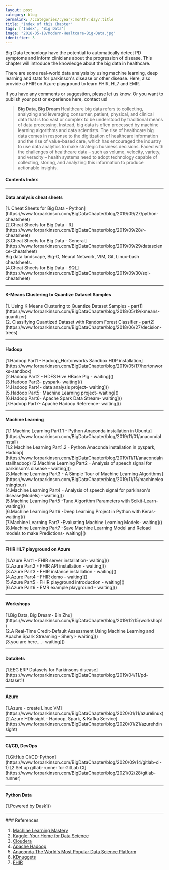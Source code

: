 ```yaml
---
layout: post
category: blog
permalink: /:categories/:year/:month/:day/:title
title: "Index of this Chapter"
tags: ['Index', 'Big Data']
image: "2018-05-18/Modern-Healtcare-Big-Data.jpg"
identifier: 3
---
```


Big Data techonlogy have the potential to automatically detect PD symptoms and inform clinicians about the progression of disease.
This chapter will introduce the knowledge about the big data in healthcare. 

There are some real-world data analysis by using machine learning, deep learning and stats for parkinson's disease or other disease.
Here, also provide a FHIR on Azure playground to learn FHIR, HL7 and EMR.

If you have any comments or suggestion, please let us know. Or you want to publish your post or experience here, contact us!

<!--more-->

<blockquote class="tip"><strong>Big Data, Big Dream </strong> Healthcare big data refers to collecting, analyzing and
 leveraging consumer, patient, physical, and clinical data that is too vast or complex
 to be understood by traditional means of data processing. 
 Instead, big data is often processed by machine learning algorithms and data scientists. 
 The rise of healthcare big data comes in response to the digitization of healthcare information 
 and the rise of value-based care, which has encouraged the industry to use data analytics to 
 make strategic business decisions. Faced with the challenges of healthcare data – such as volume, 
 velocity, variety, and veracity – health systems need to adopt technology capable of collecting, 
 storing, and analyzing this information to produce actionable insights.
</blockquote>

<div class="list-of-contents">
  <h4>Contents Index</h4>
  <ul></ul>
</div>

<hr class="with-margin">
<h4 class="header" id="intro">Data analysis cheat sheets</h4>
[1. Cheat Sheets for Big Data - Python](https://www.forparkinson.com/BigDataChapter/blog/2019/09/27/python-cheatsheet)
<br>
[2.Cheat Sheets for Big Data - R](https://www.forparkinson.com/BigDataChapter/blog/2019/09/28/r-cheatsheet)
<br>
[3.Cheat Sheets for Big Data - General](https://www.forparkinson.com/BigDataChapter/blog/2019/09/29/datascience-cheatsheet)
<br>
Big data landscape, Big-O, Neural Network, VIM, Git, Linux-bash cheatsheets.
<br>
[4.Cheat Sheets for Big Data - SQL](https://www.forparkinson.com/BigDataChapter/blog/2019/09/30/sql-cheatsheet)

<hr class="with-margin">
<h4 class="header" id="implementation">K-Means Clustering to Quantize Dataset Samples</h4>
[1. Using K-Means Clustering to Quantize Dataset Samples - part1](https://www.forparkinson.com/BigDataChapter/blog/2018/05/19/kmeans-quantizer)
<br>
[2. Classifying Quantized Dataset with Random Forest Classifier - part2](https://www.forparkinson.com/BigDataChapter/blog/2018/06/27/decision-trees)


<hr class="with-margin">
<h4 class="header" id="casestudy">Hadoop</h4>
[1.Hadoop Part1 - Hadoop_Hortonworks Sandbox HDP installation](https://www.forparkinson.com/BigDataChapter/blog/2019/05/17/hortonworks-sandbox)
<br>
[2.Hadoop Part2 - HDFS Hive HBase Pig - waiting]()
<br>
[3.Hadoop Part3- pyspark- waiting]()
<br>
[4.Hadoop Part4- data analysis project- waiting]()
<br>
[5.Hadoop Part5- Machine Learning project- waiting]()
<br>
[6.Hadoop Part6- Apache Spark Data Stream- waiting]()
<br>
[7.Hadoop Part7- Apache Hadoop Reference- waiting]()



<hr class="with-margin">
<h4 class="header" id="conclusion">Machine Learning</h4>
[1.1 Machine Learning Part1.1 - Python Anaconda installation in Ubuntu](https://www.forparkinson.com/BigDataChapter/blog/2019/11/01/anacondaInstall)
<br>
[1.2 Machine Learning Part1.2 - Python Anaconda installation in pyspark, Hadoop](https://www.forparkinson.com/BigDataChapter/blog/2019/11/11/anacondaInstallhadoop)
[2.Machine Learning Part2 - Analysis of speech signal for parkinson's disease  - waiting]()
<br>
[3.Machine Learning Part3 - A Simple Tour of Machine Learning Algorithms](https://www.forparkinson.com/BigDataChapter/blog/2019/11/15/machinelearningtour)
<br>
[4.Machine Learning Part4 - Analysis of speech signal for parkinson's disease(Models) - waiting]()
<br>
[5.Machine Learning Part5 -Tune Algorithm Parameters with Scikit-Learn- waiting]()
<br>
[6.Machine Learning Part6 -Deep Learning Project in Python with Keras- waiting]()
<br>
[7.Machine Learning Part7 -Evaluating Machine Learning Models- waiting]()
<br>
[8.Machine Learning Part7 -Save Machine Learning Model and Reload models to make Predictions- waiting]()

<hr class="with-margin">
<h4 class="header" id="conclusion">FHIR HL7 playground on Azure</h4>
[1.Azure Part1 - FHIR server installation- waiting]()
<br>
[2.Azure Part2 - FHIR API installation - waiting]()
<br>
[3.Azure Part3 - FHIR instance installation - waiting]()
<br>
[4.Azure Part4 - FHIR demo - waiting]()
<br>
[5.Azure Part5 - FHIR playground introduction - waiting]()
<br>
[6.Azure Part6 - EMR example playground - waiting]()
	
<hr class="with-margin">
<h4 class="header" id="conclusion">Workshops</h4>
[1.Big Data, Big Dream- Bin Zhu](https://www.forparkinson.com/BigDataChapter/blog/2019/12/15/workshop1)
<br>
[2.A Real-Time Credit-Default Assessment Using Machine Learning and Apache Spark Streaming - Sheryl- waiting]()
<br>
[3.you are here....- waiting]()


<hr class="with-margin">
<h4 class="header" id="conclusion">DataSets</h4>
[1.EEG ERP Datasets for Parkinsons disease](https://www.forparkinson.com/BigDataChapter/blog/2019/04/11/pd-dataset1)
<br>


<hr class="with-margin">
<h4 class="header" id="conclusion">Azure</h4>
[1.Azure - create Linux VM](https://www.forparkinson.com/BigDataChapter/blog/2020/01/11/azurelinux)
[2.Azure HDInsight - Hadoop, Spark, & Kafka Service](https://www.forparkinson.com/BigDataChapter/blog/2020/01/21/azurehdinsight)
<br>

<hr class="with-margin">
<h4 class="header" id="conclusion">CI/CD, DevOps</h4>
[1.GitHub CI/CD-Python](https://www.forparkinson.com/BigDataChapter/blog/2020/09/14/gitlab-ci-1)
[2.Set up gitlab-runner for GitLab CI](https://www.forparkinson.com/BigDataChapter/blog/2021/02/28/gitlab-runner)
<br>


<hr class="with-margin">
<h4 class="header" id="conclusion">Python Data</h4>
[1.Powered by Dask]()


<hr class="with-margin">
### References
<ol>
  <li><a href="https://machinelearningmastery.com/">Machine Learning Mastery</a></li>
  <li><a href="https://www.kaggle.com/">Kaggle: Your Home for Data Science</a></li>
  <li><a href="https://www.cloudera.com/">Cloudera</a></li>
  <li><a href="https://hadoop.apache.org/">Apache Hadoop</a></li>
  <li><a href="https://www.anaconda.com/">Anaconda The World's Most Popular Data Science Platform</a></li>
  <li><a href="https://www.kdnuggets.com/">KDnuggets</a></li>
  <li><a href="https://www.hl7.org/fhir/">FHIR</a></li>
</ol>

